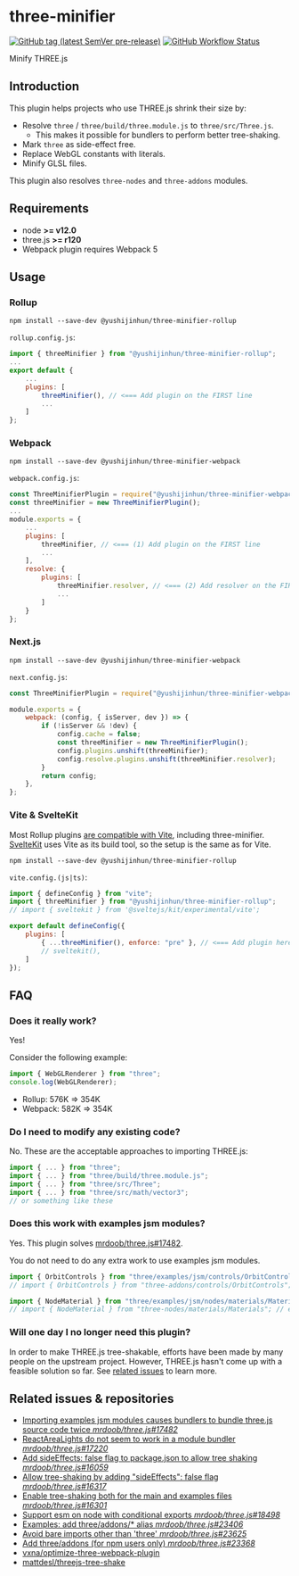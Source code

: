 # three-minifier
[![GitHub tag (latest SemVer pre-release)](https://img.shields.io/github/v/tag/yushijinhun/three-minifier?color=yellow&include_prereleases&label=version&sort=semver&style=flat-square)](https://github.com/yushijinhun/three-minifier/releases)
[![GitHub Workflow Status](https://img.shields.io/github/actions/workflow/status/yushijinhun/three-minifier/main.yml?branch=master&logo=github&style=flat-square)](https://github.com/yushijinhun/three-minifier/actions?query=workflow%3ACI)

Minify THREE.js

## Introduction
This plugin helps projects who use THREE.js shrink their size by:
 * Resolve `three` / `three/build/three.module.js` to `three/src/Three.js`.
    * This makes it possible for bundlers to perform better tree-shaking.
 * Mark `three` as side-effect free.
 * Replace WebGL constants with literals.
 * Minify GLSL files.

This plugin also resolves `three-nodes` and `three-addons` modules.

## Requirements
 * node **>= v12.0**
 * three.js **>= r120**
 * Webpack plugin requires Webpack 5

## Usage

### Rollup
```
npm install --save-dev @yushijinhun/three-minifier-rollup
```

`rollup.config.js`:
```javascript
import { threeMinifier } from "@yushijinhun/three-minifier-rollup";
...
export default {
	...
	plugins: [
		threeMinifier(), // <=== Add plugin on the FIRST line
		...
	]
};
```

### Webpack
```
npm install --save-dev @yushijinhun/three-minifier-webpack
```

`webpack.config.js`:
```javascript
const ThreeMinifierPlugin = require("@yushijinhun/three-minifier-webpack");
const threeMinifier = new ThreeMinifierPlugin();
...
module.exports = {
	...
	plugins: [
		threeMinifier, // <=== (1) Add plugin on the FIRST line
		...
	],
	resolve: {
		plugins: [
			threeMinifier.resolver, // <=== (2) Add resolver on the FIRST line
			...
		]
	}
};
```

### Next.js
```
npm install --save-dev @yushijinhun/three-minifier-webpack
```

`next.config.js`:
```js
const ThreeMinifierPlugin = require("@yushijinhun/three-minifier-webpack");

module.exports = {
	webpack: (config, { isServer, dev }) => {
		if (!isServer && !dev) {
			config.cache = false;
			const threeMinifier = new ThreeMinifierPlugin();
			config.plugins.unshift(threeMinifier);
			config.resolve.plugins.unshift(threeMinifier.resolver);
		}
		return config;
	},
};
```

### Vite & SvelteKit
Most Rollup plugins [are compatible with Vite](https://vitejs.dev/guide/api-plugin.html#rollup-plugin-compatibility), including three-minifier. [SvelteKit](https://kit.svelte.dev/) uses Vite as its build tool, so the setup is the same as for Vite.

```
npm install --save-dev @yushijinhun/three-minifier-rollup
```

`vite.config.(js|ts)`:
```js
import { defineConfig } from "vite";
import { threeMinifier } from "@yushijinhun/three-minifier-rollup";
// import { sveltekit } from '@sveltejs/kit/experimental/vite';

export default defineConfig({
	plugins: [
		{ ...threeMinifier(), enforce: "pre" }, // <=== Add plugin here
		// sveltekit(),
	]
});
```

## FAQ
### Does it really work?
Yes!

Consider the following example:
```javascript
import { WebGLRenderer } from "three";
console.log(WebGLRenderer);
```
 * Rollup: 576K => 354K
 * Webpack: 582K => 354K

### Do I need to modify any existing code?
No. These are the acceptable approaches to importing THREE.js:
```javascript
import { ... } from "three";
import { ... } from "three/build/three.module.js";
import { ... } from "three/src/Three";
import { ... } from "three/src/math/vector3";
// or something like these
```

### Does this work with examples jsm modules?
Yes. This plugin solves [mrdoob/three.js#17482](https://github.com/mrdoob/three.js/issues/17482).

You do not need to do any extra work to use examples jsm modules.
```javascript
import { OrbitControls } from "three/examples/jsm/controls/OrbitControls";
// import { OrbitControls } from "three-addons/controls/OrbitControls"; // equivalent to the previous one

import { NodeMaterial } from "three/examples/jsm/nodes/materials/Materials";
// import { NodeMaterial } from "three-nodes/materials/Materials"; // equivalent to the previous one
```

### Will one day I no longer need this plugin?
In order to make THREE.js tree-shakable, efforts have been made by many people on the upstream project.
However, THREE.js hasn't come up with a feasible solution so far. See [related issues](#related-issues--repositories) to learn more.

## Related issues & repositories
 * [Importing examples jsm modules causes bundlers to bundle three.js source code twice _mrdoob/three.js#17482_](https://github.com/mrdoob/three.js/issues/17482)
 * [ReactAreaLights do not seem to work in a module bundler _mrdoob/three.js#17220_](https://github.com/mrdoob/three.js/issues/17220)
 * [Add sideEffects: false flag to package.json to allow tree shaking _mrdoob/three.js#16059_](https://github.com/mrdoob/three.js/issues/16059)
 * [Allow tree-shaking by adding "sideEffects": false flag _mrdoob/three.js#16317_](https://github.com/mrdoob/three.js/pull/16317)
 * [Enable tree-shaking both for the main and examples files _mrdoob/three.js#16301_](https://github.com/mrdoob/three.js/pull/16301)
 * [Support esm on node with conditional exports _mrdoob/three.js#18498_](https://github.com/mrdoob/three.js/pull/18498)
 * [Examples: add three/addons/* alias _mrdoob/three.js#23406_](https://github.com/mrdoob/three.js/pull/23406)
 * [Avoid bare imports other than 'three' _mrdoob/three.js#23625_](https://github.com/mrdoob/three.js/issues/23625)
 * [Add three/addons (for npm users only) _mrdoob/three.js#23368_](https://github.com/mrdoob/three.js/pull/23368)
 * [vxna/optimize-three-webpack-plugin](https://github.com/vxna/optimize-three-webpack-plugin)
 * [mattdesl/threejs-tree-shake](https://github.com/mattdesl/threejs-tree-shake)

